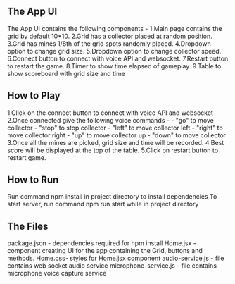 ## The App UI

The App UI contains the following components - 
1.Main page contains the grid by default 10\*10.
2.Grid has a collector placed at random position.
3.Grid has mines 1/8th of the grid spots randomly placed.
4.Dropdown option to change grid size.
5.Dropdown option to change collector speed.
6.Connect button to connect with voice API and websocket.
7.Restart button to restart the game.
8.Timer to show time elapsed of gameplay.
9.Table to show scoreboard with grid size and time

## How to Play
1.Click on the connect button to connect with voice API and websocket
2.Once connected give the following voice commands - 
    - "go" to move collector
    - "stop" to stop collector
    - "left" to move collector left
    - "right" to move collector right
    - "up" to move collector up
    - "down" to move collector
3.Once all the mines are picked, grid size and time will be recorded.
4.Best score will be displayed at the top of the table.
5.Click on restart button to restart game.

## How to Run

Run command npm install in project directory to install dependencies
To start server, run command npm run start while in project directory

## The Files

package.json - dependencies required for npm install
Home.jsx - component creating UI for the app containing the Grid, buttons and methods.
Home.css- styles for Home.jsx component
audio-service.js - file contains web socket audio service
microphone-service.js - file contains microphone voice capture service
